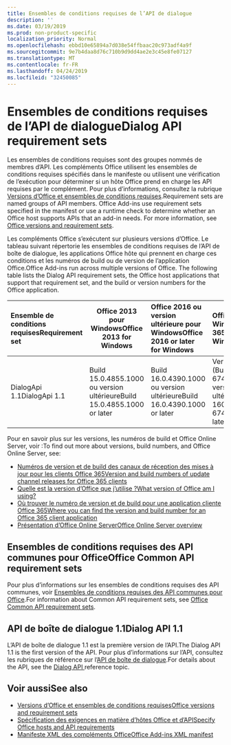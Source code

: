 ```yaml
---
title: Ensembles de conditions requises de l’API de dialogue
description: ''
ms.date: 03/19/2019
ms.prod: non-product-specific
localization_priority: Normal
ms.openlocfilehash: ebbd10e65894a7d038e54ffbaac20c973adf4a9f
ms.sourcegitcommit: 9e7b4daa8d76c710b9d9dd4ae2e3c45e8fe07127
ms.translationtype: MT
ms.contentlocale: fr-FR
ms.lasthandoff: 04/24/2019
ms.locfileid: "32450085"
---
```

# <a name="dialog-api-requirement-sets"></a><span data-ttu-id="84764-102">Ensembles de conditions requises de l’API de dialogue</span><span class="sxs-lookup"><span data-stu-id="84764-102">Dialog API requirement sets</span></span>

<span data-ttu-id="84764-p101">Les ensembles de conditions requises sont des groupes nommés de membres d’API. Les compléments Office utilisent les ensembles de conditions requises spécifiés dans le manifeste ou utilisent une vérification de l’exécution pour déterminer si un hôte Office prend en charge les API requises par le complément. Pour plus d’informations, consultez la rubrique [Versions d’Office et ensembles de conditions requises](/office/dev/add-ins/develop/office-versions-and-requirement-sets).</span><span class="sxs-lookup"><span data-stu-id="84764-p101">Requirement sets are named groups of API members. Office Add-ins use requirement sets specified in the manifest or use a runtime check to determine whether an Office host supports APIs that an add-in needs. For more information, see [Office versions and requirement sets](/office/dev/add-ins/develop/office-versions-and-requirement-sets).</span></span>

<span data-ttu-id="84764-p102">Les compléments Office s’exécutent sur plusieurs versions d’Office. Le tableau suivant répertorie les ensembles de conditions requises de l’API de boîte de dialogue, les applications Office hôte qui prennent en charge ces conditions et les numéros de build ou de version de l’application Office.</span><span class="sxs-lookup"><span data-stu-id="84764-p102">Office Add-ins run across multiple versions of Office. The following table lists the Dialog API requirement sets, the Office host applications that support that requirement set, and the build or version numbers for the Office application.</span></span>

|  <span data-ttu-id="84764-108">Ensemble de conditions requises</span><span class="sxs-lookup"><span data-stu-id="84764-108">Requirement set</span></span>  | <span data-ttu-id="84764-109">Office 2013 pour Windows</span><span class="sxs-lookup"><span data-stu-id="84764-109">Office 2013 for Windows</span></span> | <span data-ttu-id="84764-110">Office 2016 ou version ultérieure pour Windows</span><span class="sxs-lookup"><span data-stu-id="84764-110">Office 2016 or later for Windows</span></span>   | <span data-ttu-id="84764-111">Office 365 pour Windows</span><span class="sxs-lookup"><span data-stu-id="84764-111">Office 365 for Windows</span></span> |  <span data-ttu-id="84764-112">Office 365 pour iPad</span><span class="sxs-lookup"><span data-stu-id="84764-112">Office 365 for iPad</span></span>  |  <span data-ttu-id="84764-113">Office 365 pour Mac</span><span class="sxs-lookup"><span data-stu-id="84764-113">Office 365 for Mac</span></span>  | <span data-ttu-id="84764-114">Office Online</span><span class="sxs-lookup"><span data-stu-id="84764-114">Office Online</span></span>  |  <span data-ttu-id="84764-115">Office Online Server</span><span class="sxs-lookup"><span data-stu-id="84764-115">Office Online Server</span></span>  |
|:-----|-----|:-----|:-----|:-----|:-----|:-----|:-----|
| <span data-ttu-id="84764-116">DialogApi 1.1</span><span class="sxs-lookup"><span data-stu-id="84764-116">DialogApi 1.1</span></span>  | <span data-ttu-id="84764-117">Build 15.0.4855.1000 ou version ultérieure</span><span class="sxs-lookup"><span data-stu-id="84764-117">Build 15.0.4855.1000 or later</span></span> | <span data-ttu-id="84764-118">Build 16.0.4390.1000 ou version ultérieure</span><span class="sxs-lookup"><span data-stu-id="84764-118">Build 16.0.4390.1000 or later</span></span> | <span data-ttu-id="84764-119">Version 1602 (Build 6741.0000) ou version ultérieure</span><span class="sxs-lookup"><span data-stu-id="84764-119">Version 1602 (Build 6741.0000) or later</span></span> | <span data-ttu-id="84764-120">1.22 ou version ultérieure</span><span class="sxs-lookup"><span data-stu-id="84764-120">1.22 or later</span></span> | <span data-ttu-id="84764-121">15.20 ou version ultérieure</span><span class="sxs-lookup"><span data-stu-id="84764-121">15.20 or later</span></span>| <span data-ttu-id="84764-122">Janvier 2017</span><span class="sxs-lookup"><span data-stu-id="84764-122">January 2017</span></span> | <span data-ttu-id="84764-123">Version 1608 (Build 7601.6800) ou version ultérieure</span><span class="sxs-lookup"><span data-stu-id="84764-123">Version 1608 (Build 7601.6800) or later</span></span>|

<span data-ttu-id="84764-124">Pour en savoir plus sur les versions, les numéros de build et Office Online Server, voir :</span><span class="sxs-lookup"><span data-stu-id="84764-124">To find out more about versions, build numbers, and Office Online Server, see:</span></span>

- [<span data-ttu-id="84764-125">Numéros de version et de build des canaux de réception des mises à jour pour les clients Office 365</span><span class="sxs-lookup"><span data-stu-id="84764-125">Version and build numbers of update channel releases for Office 365 clients</span></span>](https://support.office.com/article/version-and-build-numbers-of-update-channel-releases-ae942449-1fca-4484-898b-a933ea23def7)
- [<span data-ttu-id="84764-126">Quelle est la version d’Office que j’utilise ?</span><span class="sxs-lookup"><span data-stu-id="84764-126">What version of Office am I using?</span></span>](https://support.office.com/article/What-version-of-Office-am-I-using-932788b8-a3ce-44bf-bb09-e334518b8b19)
- [<span data-ttu-id="84764-127">Où trouver le numéro de version et de build pour une application cliente Office 365</span><span class="sxs-lookup"><span data-stu-id="84764-127">Where you can find the version and build number for an Office 365 client application</span></span>](https://support.office.com/article/version-and-build-numbers-of-update-channel-releases-ae942449-1fca-4484-898b-a933ea23def7)
- [<span data-ttu-id="84764-128">Présentation d’Office Online Server</span><span class="sxs-lookup"><span data-stu-id="84764-128">Office Online Server overview</span></span>](/officeonlineserver/office-online-server-overview)

## <a name="office-common-api-requirement-sets"></a><span data-ttu-id="84764-129">Ensembles de conditions requises des API communes pour Office</span><span class="sxs-lookup"><span data-stu-id="84764-129">Office Common API requirement sets</span></span>

<span data-ttu-id="84764-130">Pour plus d’informations sur les ensembles de conditions requises des API communes, voir [Ensembles de conditions requises des API communes pour Office](office-add-in-requirement-sets.md).</span><span class="sxs-lookup"><span data-stu-id="84764-130">For information about Common API requirement sets, see [Office Common API requirement sets](office-add-in-requirement-sets.md).</span></span>

## <a name="dialog-api-11"></a><span data-ttu-id="84764-131">API de boîte de dialogue 1.1</span><span class="sxs-lookup"><span data-stu-id="84764-131">Dialog API 1.1</span></span>

<span data-ttu-id="84764-132">L’API de boîte de dialogue 1.1 est la première version de l’API.</span><span class="sxs-lookup"><span data-stu-id="84764-132">The Dialog API 1.1 is the first version of the API.</span></span> <span data-ttu-id="84764-133">Pour plus d’informations sur l’API, consultez les rubriques de référence sur l’[API de boîte de dialogue](/javascript/api/office/office.ui).</span><span class="sxs-lookup"><span data-stu-id="84764-133">For details about the API, see the [Dialog API ](/javascript/api/office/office.ui) reference topic.</span></span>

## <a name="see-also"></a><span data-ttu-id="84764-134">Voir aussi</span><span class="sxs-lookup"><span data-stu-id="84764-134">See also</span></span>

- [<span data-ttu-id="84764-135">Versions d’Office et ensembles de conditions requises</span><span class="sxs-lookup"><span data-stu-id="84764-135">Office versions and requirement sets</span></span>](/office/dev/add-ins/develop/office-versions-and-requirement-sets)
- [<span data-ttu-id="84764-136">Spécification des exigences en matière d’hôtes Office et d’API</span><span class="sxs-lookup"><span data-stu-id="84764-136">Specify Office hosts and API requirements</span></span>](/office/dev/add-ins/develop/specify-office-hosts-and-api-requirements)
- [<span data-ttu-id="84764-137">Manifeste XML des compléments Office</span><span class="sxs-lookup"><span data-stu-id="84764-137">Office Add-ins XML manifest</span></span>](/office/dev/add-ins/develop/add-in-manifests)
